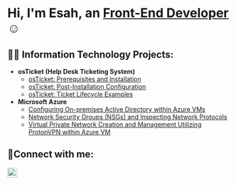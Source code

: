 <h1>Hi, I'm Esah, an <a href="https://linkedin.com/in/Esah-Nadeem">Front-End Developer</a>☺</h1>

<h2>👨‍💻 Information Technology Projects:</h2>

- <b>osTicket (Help Desk Ticketing System)</b>
  - [osTicket: Prerequisites and Installation](https://github.com/esahoosa/osticket-prereqs)
  - [osTicket: Post-Installation Configuration](https://github.com/esahoosa/post-install-config)
  - [osTicket: Ticket Lifecycle Examples](https://github.com/esahoosa/ticket-lifecycle)
- <b>Microsoft Azure</b>
  - [Configuring On-premises Active Directory within Azure VMs](https://github.com/esahoosa/configure-ad)
  - [Network Security Groups (NSGs) and Inspecting Network Protocols](https://github.com/esahoosa/azure-network-protocols)
  - [Virtual Private Network Creation and Management Utilizing ProtonVPN within Azure VM](http://github.com/esahoosa/azure-vpn)

<h2>🤳Connect with me:</h2>

[<img align="left" alt="Esah-Nadeem | LinkedIn" width="22px" src="https://cdn.jsdelivr.net/npm/simple-icons@v3/icons/linkedin.svg" />][linkedin]

[linkedin]: https://www.linkedin.com/in/esah-nadeem/..
